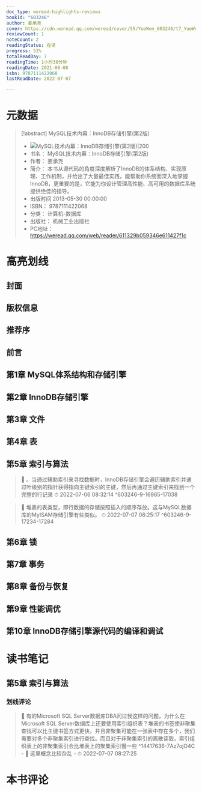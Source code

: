 ```yaml
---
doc_type: weread-highlights-reviews
bookId: "603246"
author: 姜承尧
cover: https://cdn.weread.qq.com/weread/cover/55/YueWen_603246/t7_YueWen_603246.jpg
reviewCount: 1
noteCount: 2
readingStatus: 在读
progress: 52%
totalReadDay: 7
readingTime: 1小时36分钟
readingDate: 2021-08-08
isbn: 9787111422068
lastReadDate: 2022-07-07

---
```

# 元数据
> [!abstract] MySQL技术内幕：InnoDB存储引擎(第2版)
> - ![ MySQL技术内幕：InnoDB存储引擎(第2版)|200](https://cdn.weread.qq.com/weread/cover/55/YueWen_603246/t7_YueWen_603246.jpg)
> - 书名： MySQL技术内幕：InnoDB存储引擎(第2版)
> - 作者： 姜承尧
> - 简介： 本书从源代码的角度深度解析了InnoDB的体系结构、实现原理、工作机制，并给出了大量最佳实践，能帮助你系统而深入地掌握InnoDB，更重要的是，它能为你设计管理高性能、高可用的数据库系统提供绝佳的指导。
> - 出版时间 2013-05-30 00:00:00
> - ISBN： 9787111422068
> - 分类： 计算机-数据库
> - 出版社： 机械工业出版社
> - PC地址：https://weread.qq.com/web/reader/611329b059346e611427f1c

# 高亮划线

## 封面

## 版权信息

## 推荐序

## 前言

## 第1章 MySQL体系结构和存储引擎

## 第2章 InnoDB存储引擎

## 第3章 文件

## 第4章 表

## 第5章 索引与算法

> 📌 。当通过辅助索引来寻找数据时，InnoDB存储引擎会遍历辅助索引并通过叶级别的指针获得指向主键索引的主键，然后再通过主键索引来找到一个完整的行记录 
> ⏱ 2022-07-06 08:32:14 ^603246-9-16965-17038

> 📌 堆表的表类型，即行数据的存储按照插入的顺序存放。这与MySQL数据库的MyISAM存储引擎有些类似。 
> ⏱ 2022-07-07 08:25:17 ^603246-9-17234-17284

## 第6章 锁

## 第7章 事务

## 第8章 备份与恢复

## 第9章 性能调优

## 第10章 InnoDB存储引擎源代码的编译和调试

# 读书笔记

## 第5章 索引与算法

### 划线评论
> 📌 有的Microsoft SQL Server数据库DBA问过我这样的问题，为什么在Microsoft SQL Server数据库上还要使用索引组织表？堆表的书签使非聚集查找可以比主键书签方式更快，并且非聚集可能在一张表中存在多个，我们需要对多个非聚集索引进行查找。而且对于非聚集索引的离散读取，索引组织表上的非聚集索引会比堆表上的聚集索引慢一些  ^14417636-7Az7ojO4C
    - 💭 这里概念比较杂乱
    - ⏱ 2022-07-07 08:27:25
   
# 本书评论
